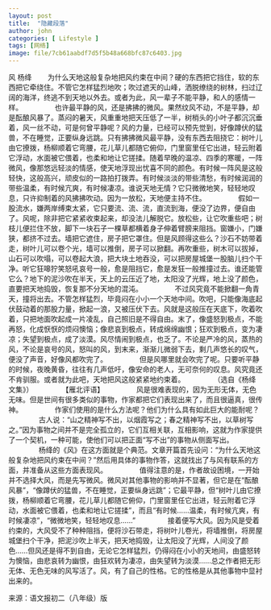 ```yaml
---
layout: post
title:  "隐藏段落"
author: john
categories: [ Lifestyle ]
tags: [网络]
image: file/7cb61aabdf7d5f5b48a668bfc87c6403.jpg
---
```

风 杨绛
　　为什么天地这般复杂地把风约束在中间？硬的东西把它挡住，软的东西把它牵绕住。不管它怎样猛烈地吹；吹过遮天的山峰，洒脱缭绕的树林，扫过辽阔的海洋，终逃不到天地以外去。或者为此，风一辈子不能平静，和人的感情一样。
　　
　　也许最平静的风，还是拂拂的微风。果然纹风不动，不是平静，却是酝酿风暴了。蒸闷的暑天，风重重地把天压低了一半，树梢头的小叶子都沉沉垂着，风一丝不动，可是何曾平静呢？风的力量，已经可以预先觉到，好像蹲伏的猛兽，不在睡觉，正要纵身远跳。只有拂拂微风最平静，没有东西去阻挠它：树叶儿由它撩拨，杨柳顺着它弯腰，花儿草儿都随它俯仰，门里窗里任它出进，轻云附着它浮动，水面被它偎着，也柔和地让它搓揉。随着早晚的温凉、四季的寒暖，一阵微风，像那悠远轻淡的情感，使天地浮现出忧喜不同的颜色。有时候一阵风是这般轻快，这般高兴，顽皮似的一路拍打拨弄。有时候淡淡的带些清愁，有时候润润的带些温柔，有时候亢爽，有时候凄凉。谁说天地无情？它只微微地笑，轻轻地叹息，只许抑制着的风拂拂吹动。因为一放松，天地便主持不住。
　　
　　假如一股流水，嫌两岸缚束太紧，它只要流、流、流，直流到海，便没了边界，便自由了。风呢，除非把它紧紧收束起来，却没法儿解脱它。放松些，让它吹重些吧；树枝儿便拦住不放，脚下一块石子一棵草都横着身子伸着臂膀来阻挡。窗嫌小，门嫌狭，都挤不过去。墙把它遮住，房子把它罩住。但是风顾得这些么？沙石不妨带着走，树叶儿可以卷个光，墙可以推倒，房子可以掀翻。再吹重些，树木可以拔掉，山石可以吹塌，可以卷起大浪，把大块土地吞没，可以把房屋城堡一股脑儿扫个干净。听它狂嗥狞笑怒吼哀号一般，愈是阻挡它，愈是发狂一般推撞过去。谁还能管它么？地下的泥沙吹在半天，天上的云压近了地，太阳没了光辉，地上没了颜色，直要把天地捣毁，恢复那不分天地的混沌。
　　
　　不过风究竟不能掀翻一角青天，撞将出去。不管怎样猛烈，毕竟闷在小小一个天地中间。吹吧，只能像海底起伏鼓动着的那股力量，掀起一浪，又被压伏下去。风就是这般压在天底下，吹着吹着，只把地面吹起成一片凌乱，自己照旧是不得自由。末了，像盛怒到极点，不能再怒，化成恹恹的烦闷懊恼；像悲哀到极点，转成绵绵幽恨；狂欢到极点，变为凄凉；失望到极点，成了淡漠。风尽情闹到极点，也乏了。不论是严冷的风，蒸热的风，不论是哀号的风，怒叫的风，到末来，渐渐儿微弱下去，剩几声悠长的叹气，便没了声音，好像风都吹完了。
　　
　　但是风哪里就会吹完了呢。只要听平静的时候，夜晚黄昏，往往有几声低吁，像安命的老人，无可奈何的叹息。风究竟还不肯驯服。或者就为此吧，天地把风这般紧紧地约束着。
　　
　　（选自《杨绛文集》）
　　
　　【雁北评语】
　　
　　风是很难表现的，因为无形无体，无色无味。但是世间有很多类似的事物，作家都把它们表现出来了，而且很逼真，很传神。
　　
　　作家们使用的是什么方法呢？他们为什么具有如此巨大的能耐呢？
　　
　　古人说：“山之精神写不出，以烟霞写之；春之精神写不出，以草树写之。”因为事物之间并不是完全孤立的，它们互相关联，互相影响，这就为作家提供了一个契机，一种可能，使他们可以把正面“写不出”的事物从侧面写出。
　　
　　杨绛的《风》在这方面就是个典范。文章开篇首先设问：“为什么天地这般复杂地把风约束在中间？”然后用具体的事物作答，这就找出了与风有联系的方面，并准备从这些方面表现风。
　　
　　值得注意的是，作者故设困境，一开始并不选择大风，而是先写微风。微风对其他事物的影响并不显著，但它是在“酝酿风暴”，“像蹲伏的猛兽，不在睡觉，正要纵身远跳”；它最平静，但“树叶儿由它撩拨，杨柳顺着它弯腰，花儿草儿都随它俯仰，门里窗里任它出进，轻云附着它浮动，水面被它偎着，也柔和地让它搓揉”，而且“有时候……温柔，有时候亢爽，有时候凄凉”，“微微地笑，轻轻地叹息……”
　　
　　接着便写大风。因为风是受着约束的，大风受不了种种阻挡，便将沙石带走，将树叶儿卷光，将墙推倒，将房屋城堡扫个干净，把泥沙吹上半天，把天地捣毁，让太阳没了光辉，人间没了颜色……但风还是得不到自由，无论它怎样猛烈，仍得闷在小小的天地间，由盛怒转为懊恼，由悲哀转为幽恨，由狂欢转为凄凉，由失望转为淡漠……总之作者把无形无体、无色无味的风写活了。风，有了自己的性格。它的性格是从其他事物中显衬出来的。
　　

来源：语文报初二（八年级）版

